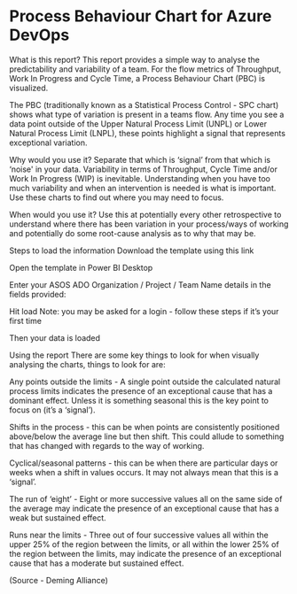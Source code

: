 # Process Behaviour Chart for Azure DevOps

What is this report? 
This report provides a simple way to analyse the predictability and variability of a team. For the flow metrics of Throughput, Work In Progress and Cycle Time, a Process Behaviour Chart (PBC) is visualized.

The PBC (traditionally known as a Statistical Process Control - SPC chart) shows what type of variation is present in a teams flow. Any time you see a data point outside of the Upper Natural Process Limit (UNPL) or Lower Natural Process Limit (LNPL), these points highlight a signal that represents exceptional variation.

Why would you use it? 
Separate that which is ‘signal’ from that which is ‘noise' in your data. Variability in terms of Throughput, Cycle Time and/or Work In Progress (WIP) is inevitable. Understanding when you have too much variability and when an intervention is needed is what is important. Use these charts to find out where you may need to focus. 

When would you use it?
Use this at potentially every other retrospective to understand where there has been variation in your process/ways of working and potentially do some root-cause analysis as to why that may be.

Steps to load the information
Download the template using this link

Open the template in Power BI Desktop

Enter your ASOS ADO Organization / Project / Team Name details in the fields provided:



 

Hit load
Note: you may be asked for a login - follow these steps if it’s your first time

Then your data is loaded


Using the report
There are some key things to look for when visually analysing the charts, things to look for are:

Any points outside the limits - A single point outside the calculated natural process limits indicates the presence of an exceptional cause that has a dominant effect. Unless it is something seasonal this is the key point to focus on (it’s a ‘signal’).



 

Shifts in the process - this can be when points are consistently positioned above/below the average line but then shift. This could allude to something that has changed with regards to the way of working.

Cyclical/seasonal patterns - this can be when there are particular days or weeks when a shift in values occurs. It may not always mean that this is a ‘signal’.

The run of ‘eight’ - Eight or more successive values all on the same side of the average may indicate the presence of an exceptional cause that has a weak but sustained effect.



Runs near the limits - Three out of four successive values all within the upper 25% of the region between the limits, or all within the lower 25% of the region between the limits, may indicate the presence of an exceptional cause that has a moderate but sustained effect.

(Source - Deming Alliance)
